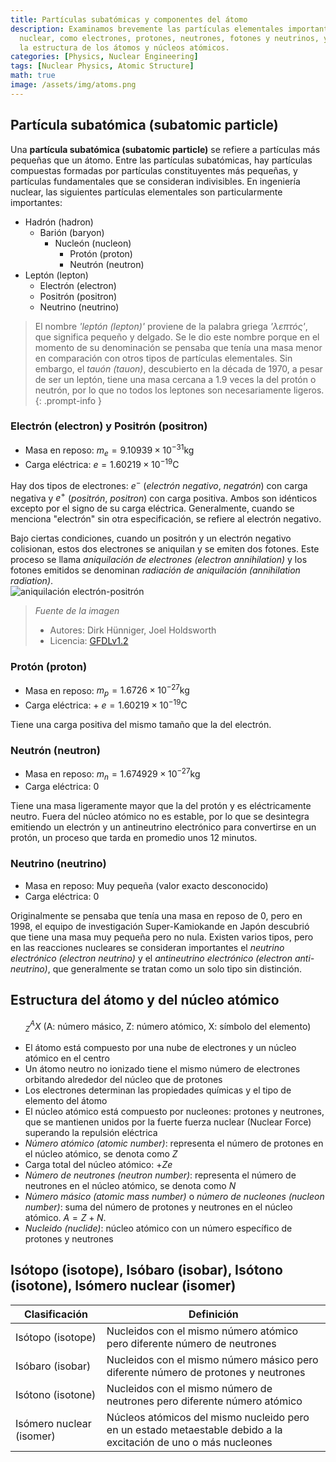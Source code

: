 ```yaml
---
title: Partículas subatómicas y componentes del átomo
description: Examinamos brevemente las partículas elementales importantes en la ingeniería
  nuclear, como electrones, protones, neutrones, fotones y neutrinos, y exploramos
  la estructura de los átomos y núcleos atómicos.
categories: [Physics, Nuclear Engineering]
tags: [Nuclear Physics, Atomic Structure]
math: true
image: /assets/img/atoms.png
---
```

## Partícula subatómica (subatomic particle)
Una **partícula subatómica (subatomic particle)** se refiere a partículas más pequeñas que un átomo. Entre las partículas subatómicas, hay partículas compuestas formadas por partículas constituyentes más pequeñas, y partículas fundamentales que se consideran indivisibles.
En ingeniería nuclear, las siguientes partículas elementales son particularmente importantes:

- Hadrón (hadron)
  - Barión (baryon)
    - Nucleón (nucleon)
      - Protón (proton)
      - Neutrón (neutron)
- Leptón (lepton)
  - Electrón (electron)
  - Positrón (positron)
  - Neutrino (neutrino)

> El nombre *'leptón (lepton)'* proviene de la palabra griega *'λεπτός'*, que significa pequeño y delgado. Se le dio este nombre porque en el momento de su denominación se pensaba que tenía una masa menor en comparación con otros tipos de partículas elementales. Sin embargo, el *tauón (tauon)*, descubierto en la década de 1970, a pesar de ser un leptón, tiene una masa cercana a 1.9 veces la del protón o neutrón, por lo que no todos los leptones son necesariamente ligeros.
{: .prompt-info }

### Electrón (electron) y Positrón (positron)
- Masa en reposo: $m_e = 9.10939 \times 10^{-31} \text{kg}$
- Carga eléctrica: $e = 1.60219 \times 10^{-19} \text{C}$

Hay dos tipos de electrones: $e^-$ (*electrón negativo*, *negatrón*) con carga negativa y $e^+$ (*positrón*, *positron*) con carga positiva. Ambos son idénticos excepto por el signo de su carga eléctrica. Generalmente, cuando se menciona "electrón" sin otra especificación, se refiere al electrón negativo.

Bajo ciertas condiciones, cuando un positrón y un electrón negativo colisionan, estos dos electrones se aniquilan y se emiten dos fotones. Este proceso se llama *aniquilación de electrones (electron annihilation)* y los fotones emitidos se denominan *radiación de aniquilación (annihilation radiation)*.  
![aniquilación electrón-positrón](https://upload.wikimedia.org/wikipedia/commons/0/0a/ElectronPositronAnnihilation.svg)
> *Fuente de la imagen*
> - Autores: Dirk Hünniger, Joel Holdsworth
> - Licencia: [GFDLv1.2](https://www.gnu.org/licenses/old-licenses/fdl-1.2.html)

### Protón (proton)
- Masa en reposo: $m_p = 1.6726 \times 10^{-27} \text{kg}$
- Carga eléctrica: + $e = 1.60219 \times 10^{-19} \text{C}$

Tiene una carga positiva del mismo tamaño que la del electrón.

### Neutrón (neutron)
- Masa en reposo: $m_n = 1.674929 \times 10^{-27} \text{kg}$
- Carga eléctrica: $0$ 

Tiene una masa ligeramente mayor que la del protón y es eléctricamente neutro. Fuera del núcleo atómico no es estable, por lo que se desintegra emitiendo un electrón y un antineutrino electrónico para convertirse en un protón, un proceso que tarda en promedio unos 12 minutos.

### Neutrino (neutrino)
- Masa en reposo: Muy pequeña (valor exacto desconocido)
- Carga eléctrica: $0$

Originalmente se pensaba que tenía una masa en reposo de 0, pero en 1998, el equipo de investigación Super-Kamiokande en Japón descubrió que tiene una masa muy pequeña pero no nula. Existen varios tipos, pero en las reacciones nucleares se consideran importantes el *neutrino electrónico (electron neutrino)* y el *antineutrino electrónico (electron anti-neutrino)*, que generalmente se tratan como un solo tipo sin distinción.

## Estructura del átomo y del núcleo atómico

$$ ^A_Z X \ (\text{A: número másico, Z: número atómico, X: símbolo del elemento})$$

- El átomo está compuesto por una nube de electrones y un núcleo atómico en el centro
- Un átomo neutro no ionizado tiene el mismo número de electrones orbitando alrededor del núcleo que de protones
- Los electrones determinan las propiedades químicas y el tipo de elemento del átomo
- El núcleo atómico está compuesto por nucleones: protones y neutrones, que se mantienen unidos por la fuerte fuerza nuclear (Nuclear Force) superando la repulsión eléctrica
- *Número atómico (atomic number)*: representa el número de protones en el núcleo atómico, se denota como $Z$
- Carga total del núcleo atómico: +$Ze$
- *Número de neutrones (neutron number)*: representa el número de neutrones en el núcleo atómico, se denota como $N$
- *Número másico (atomic mass number)* o *número de nucleones (nucleon number)*: suma del número de protones y neutrones en el núcleo atómico. $A=Z+N.$
- *Nucleido (nuclide)*: núcleo atómico con un número específico de protones y neutrones

## Isótopo (isotope), Isóbaro (isobar), Isótono (isotone), Isómero nuclear (isomer)

| Clasificación | Definición |
| --- | --- |
| Isótopo (isotope) | Nucleidos con el mismo número atómico pero diferente número de neutrones |
| Isóbaro (isobar) | Nucleidos con el mismo número másico pero diferente número de protones y neutrones |
| Isótono (isotone) | Nucleidos con el mismo número de neutrones pero diferente número atómico |
| Isómero nuclear (isomer) | Núcleos atómicos del mismo nucleido pero en un estado metaestable debido a la excitación de uno o más nucleones |
